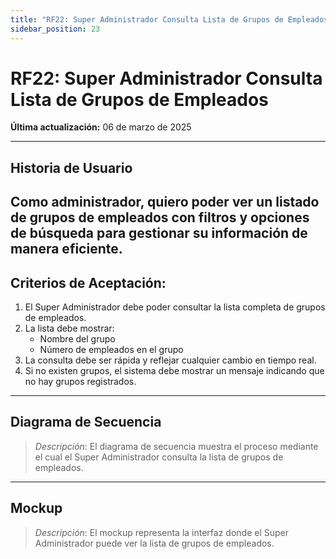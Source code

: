 ```yaml
---
title: "RF22: Super Administrador Consulta Lista de Grupos de Empleados"  
sidebar_position: 23
---
```


# RF22: Super Administrador Consulta Lista de Grupos de Empleados  

**Última actualización:** 06 de marzo de 2025  

---

## Historia de Usuario  
Como administrador, quiero poder ver un listado de grupos de empleados con filtros y opciones de búsqueda para gestionar su información de manera eficiente.
---

## **Criterios de Aceptación:**  

1. El Super Administrador debe poder consultar la lista completa de grupos de empleados.  
2. La lista debe mostrar:  
   - Nombre del grupo  
   - Número de empleados en el grupo  
3. La consulta debe ser rápida y reflejar cualquier cambio en tiempo real.  
4. Si no existen grupos, el sistema debe mostrar un mensaje indicando que no hay grupos registrados.  

---

## **Diagrama de Secuencia**  

> *Descripción*: El diagrama de secuencia muestra el proceso mediante el cual el Super Administrador consulta la lista de grupos de empleados.  

---

## **Mockup**  

> *Descripción*: El mockup representa la interfaz donde el Super Administrador puede ver la lista de grupos de empleados.  
